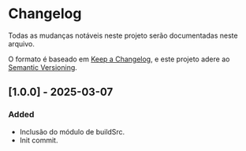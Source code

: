 # Changelog

Todas as mudanças notáveis neste projeto serão documentadas neste arquivo.

O formato é baseado em [Keep a Changelog](https://keepachangelog.com/en/1.1.0/), 
e este projeto adere ao [Semantic Versioning](https://semver.org/spec/v2.0.0.html).

## [1.0.0] - 2025-03-07

### Added

- Inclusão do módulo de buildSrc.
- Init commit.